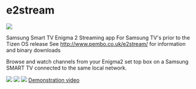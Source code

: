 # e2stream
<img src="https://www.pembo.co.uk/wp-content/uploads/2014/10/logo.png"/>

Samsung Smart TV Enigma 2 Streaming app
For Samsung TV's prior to the Tizen OS release
See http://www.pembo.co.uk/e2stream/ for information and binary downloads

Browse and watch channels from your Enigma2 set top box on a Samsung SMART TV connected to the same local network.

<img src="https://www.pembo.co.uk/wp-content/uploads/2014/11/e2_1.png"/>

<img src="https://www.pembo.co.uk/wp-content/uploads/2014/11/e2_2.png"/>

<img src="https://www.pembo.co.uk/wp-content/uploads/2015/01/exitDialogEdited.png"/>
<a href="//www.youtube.com/embed/1KbmMmk-FbA">Demonstration video</a>
